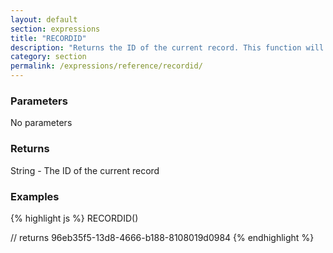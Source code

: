 ```yaml
---
layout: default
section: expressions
title: "RECORDID"
description: "Returns the ID of the current record. This function will always return the top level record ID even when used inside a repeatable. To get the repeatable item ID, use the REPEATABLEID function."
category: section
permalink: /expressions/reference/recordid/
---
```


### Parameters

No parameters

### Returns

String - The ID of the current record

### Examples

{% highlight js %}
RECORDID()

// returns 96eb35f5-13d8-4666-b188-8108019d0984
{% endhighlight %}
